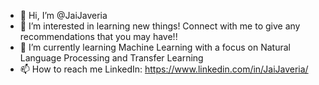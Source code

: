 - 👋 Hi, I’m @JaiJaveria
- 👀 I’m interested in learning new things! Connect with me to give any recommendations that you may have!!
- 🌱 I’m currently learning Machine Learning with a focus on Natural Language Processing and Transfer Learning
- 📫 How to reach me LinkedIn: https://www.linkedin.com/in/JaiJaveria/

<!---
JaiJaveria/JaiJaveria is a ✨ special ✨ repository because its `README.md` (this file) appears on your GitHub profile.
You can click the Preview link to take a look at your changes.
--->
